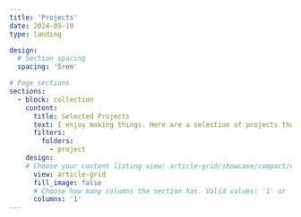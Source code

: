 ```yaml
---
title: 'Projects'
date: 2024-05-19
type: landing

design:
  # Section spacing
  spacing: '5rem'

# Page sections
sections:
  - block: collection
    content:
      title: Selected Projects
      text: I enjoy making things. Here are a selection of projects that I have worked on over the years.
      filters:
        folders:
          - project
    design:
    # Choose your content listing view: article-grid/showcase/compact/card/citation/list
      view: article-grid
      fill_image: false
      # Choose how many columns the section has. Valid values: '1' or '2'.
      columns: '1'
---
```

